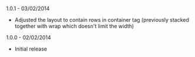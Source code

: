 1.0.1 - 03/02/2014
* Adjusted the layout to contain rows in container tag (previously stacked together with wrap which doesn't limit the width)

1.0.0 - 02/02/2014
* Initial release
